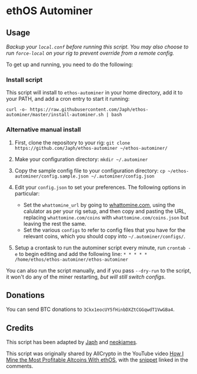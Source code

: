 # ethOS Autominer

## Usage

_Backup your `local.conf` before running this script. You may also choose to run `force-local` on your rig to prevent override from a remote config._

To get up and running, you need to do the following:

### Install script

This script will install to `ethos-autominer` in your home directory, add it to your PATH, and add a cron entry to start it running:

```
curl -o- https://raw.githubusercontent.com/Japh/ethos-autominer/master/install-autominer.sh | bash
```

### Alternative manual install

1. First, clone the repository to your rig:
    `git clone https://github.com/Japh/ethos-autominer ~/ethos-autominer/`

2. Make your configuration directory:
    `mkdir ~/.autominer`

3. Copy the sample config file to your configuration directory:
    `cp ~/ethos-autominer/config.sample.json ~/.autominer/config.json`

4. Edit your `config.json` to set your preferences. The following options in particular:
    * Set the `whattomine_url` by going to [whattomine.com](https://whattomine.com), using the calulator as per your rig setup, and then copy and pasting the URL, replacing `whattomine.com/coins` with `whattomine.com/coins.json` but leaving the rest the same.
    * Set the various `configs` to refer to config files that you have for the relevant coins, which you should copy into `~/.autominer/configs/`.

5. Setup a crontask to run the autominer script every minute, run `crontab -e` to begin editing and add the following line:
    `* * * * * /home/ethos/ethos-autominer/ethos-autominer`

You can also run the script manually, and if you pass `--dry-run` to the script, it won't do any of the miner restarting, _but will still switch configs_.

## Donations

You can send BTC donations to `3Ckx1eocUY5fHinbDXZtCGGqwdT1VwGBa4`.

## Credits

This script has been adapted by [Japh](https://github.com/japh) and [neokjames](https://github.com/neokjames).

This script was originally shared by AllCrypto in the YouTube video [How I Mine the Most Profitable Altcoins With ethOS](https://www.youtube.com/watch?v=vf0doK-j54g), with the [snippet](http://textuploader.com/dl3w5) linked in the comments.
